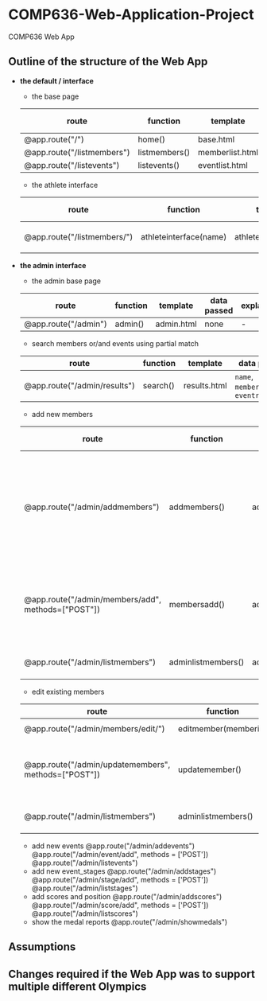 # COMP636-Web-Application-Project
COMP636 Web App

## Outline of the structure of the Web App

- **the default / interface**
  - the base page
  
  | route | function | template | data passed | explanation |
  | --- | --- | --- | --- | --- |
  | @app.route("/") | home() | base.html | none | - |
  | @app.route("/listmembers") | listmembers() | memberlist.html | `memberlist` | - |
  | @app.route("/listevents") | listevents() | eventlist.html | `eventlist` | - |
  - the athlete interface
  
  | route | function | template | data passed | explanation |
  | --- | --- | --- | --- | --- |
  | @app.route("/listmembers/<name>") | athleteinterface(name) | athleteinterface.html | `name`, `athleteinfo`, `eventinfo` | - | 
- **the admin interface**
  - the admin base page
  
  | route | function | template | data passed | explanation |
  | --- | --- | --- | --- | --- |
  | @app.route("/admin") | admin() | admin.html | none | - |
  - search members or/and events using partial match
  
  | route | function | template | data passed | explanation |
  | --- | --- | --- | --- | --- |
  | @app.route("/admin/results") | search()| results.html| `name`, `memberresults`, `eventresults` | - |
  - add new members
  
  | route | function | template | data passed | explanation |
  | --- | --- | --- | --- | --- |
  | @app.route("/admin/addmembers") | addmembers() | addmembers.html | `teamid` | addmembers() pass the available team id in database (`teamid`) to addmembers.html to display the form with limited team id choice for users to input the data | 
  | @app.route("/admin/members/add", methods=["POST"]) | membersadd() | addmembers.html | `memberid`, `teamid`, `firstname`, `lastname`, `city`, `birthdate` | admembers.html pass the input data to membersadd(), membersadd() then insert the data into database |
  | @app.route("/admin/listmembers") | adminlistmembers() | adminmemberlist.html | `memberlist` | display the updated member list |
  - edit existing members
  
  | route | function | template | data passed | explanation |
  | --- | --- | --- | --- | --- |
  | @app.route("/admin/members/edit/<memberid>") | editmember(memberid) | editmember.html | `membertoedit`, `teamid` | - |
  | @app.route("/admin/updatemembers", methods=["POST"]) | updatemember() | editmember.html | `memberid`, `teamid`, `firstname`, `lastname`, `city`, `birthdate` | - | 
  | @app.route("/admin/listmembers") | adminlistmembers() | adminmemberlist.html | `memberlist` | display the updated member list |
  - add new events
  @app.route("/admin/addevents")
  @app.route("/admin/event/add", methods = ['POST'])
  @app.route("/admin/listevents")
  - add new event_stages
  @app.route("/admin/addstages")
  @app.route("/admin/stage/add", methods = ['POST'])
  @app.route("/admin/liststages")
  - add scores and position
  @app.route("/admin/addscores")
  @app.route("/admin/score/add", methods = ['POST'])
  @app.route("/admin/listscores")
  - show the medal reports
  @app.route("/admin/showmedals")


## Assumptions


## Changes required if the Web App was to support multiple different Olympics

